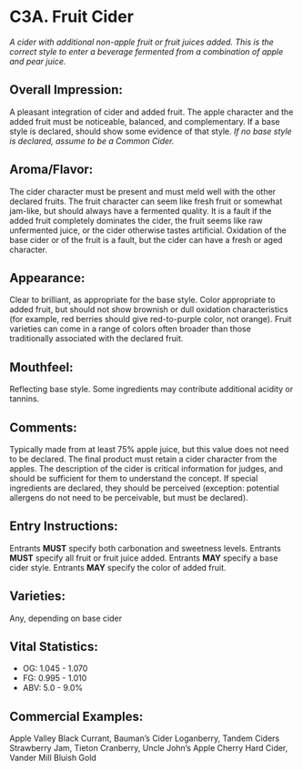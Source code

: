 # C3A. Fruit Cider

_A cider with additional non-apple fruit or fruit juices added. This is the correct style to enter a beverage fermented from a combination of apple and pear juice._

## Overall Impression: 

A pleasant integration of cider and added fruit. The apple character and the added fruit must be noticeable, balanced, and complementary. If a base style is declared, should show some evidence of that style. _If no base style is declared, assume to be a Common Cider._

## Aroma/Flavor: 

The cider character must be present and must meld well with the other declared fruits. The fruit character can seem like fresh fruit or somewhat jam-like, but should always have a fermented quality. It is a fault if the added fruit completely dominates the cider, the fruit seems like raw unfermented juice, or the cider otherwise tastes artificial. Oxidation of the base cider or of the fruit is a fault, but the cider can have a fresh or aged character.

## Appearance: 

Clear to brilliant, as appropriate for the base style. Color appropriate to added fruit, but should not show brownish or dull oxidation characteristics (for example, red berries should give red-to-purple color, not orange). Fruit varieties can come in a range of colors often broader than those traditionally associated with the declared fruit.

## Mouthfeel: 

Reflecting base style. Some ingredients may contribute additional acidity or tannins.

## Comments: 

Typically made from at least 75% apple juice, but this value does not need to be declared. The final product must retain a cider character from the apples. The description of the cider is critical information for judges, and should be sufficient for them to understand the concept. If special ingredients are declared, they should be perceived (exception: potential allergens do not need to be perceivable, but must be declared).

## Entry Instructions: 

Entrants **MUST** specify both carbonation and sweetness levels. Entrants **MUST** specify all fruit or fruit juice added. Entrants **MAY** specify a base cider style. Entrants **MAY** specify the color of added fruit.

## Varieties: 

Any, depending on base cider

## Vital Statistics:	
- OG:	1.045 - 1.070
- FG:	0.995 - 1.010
- ABV:	5.0 - 9.0%

## Commercial Examples: 

Apple Valley Black Currant, Bauman’s Cider Loganberry, Tandem Ciders Strawberry Jam, Tieton Cranberry, Uncle John’s Apple Cherry Hard Cider, Vander Mill Bluish Gold
